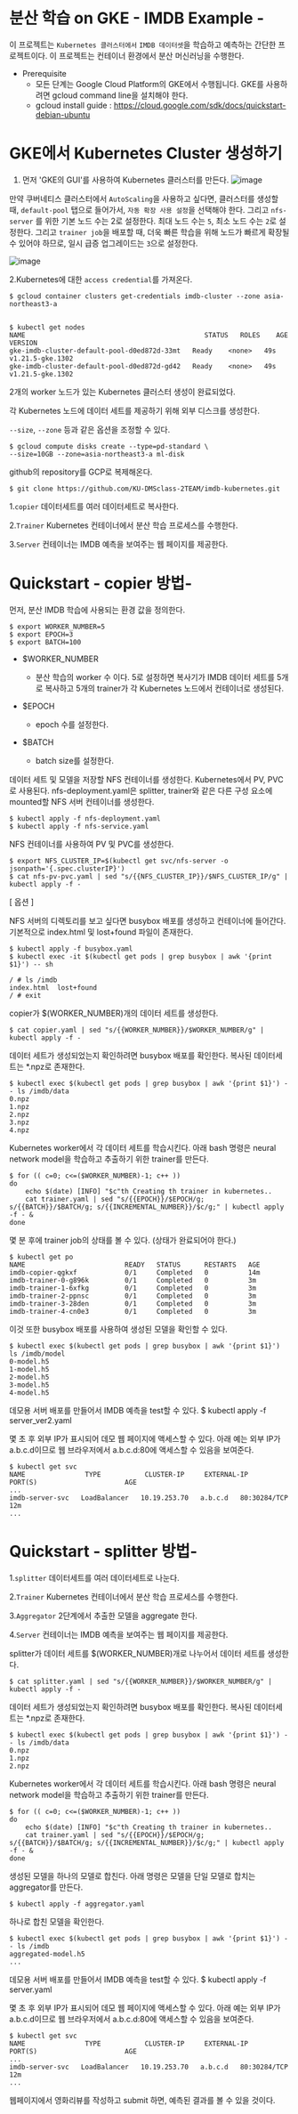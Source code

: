 # 분산 학습 on GKE - IMDB Example -
이 프로젝트는 `Kubernetes 클러스터에서` `IMDB 데이터셋`을 학습하고 예측하는 간단한 프로젝트이다. 이 프로젝트는 컨테이너 환경에서 분산 머신러닝을 수행한다.

* Prerequisite
    - 모든 단계는 Google Cloud Platform의 GKE에서 수행됩니다. GKE를 사용하려면 gcloud command line을 설치해야 한다.
    - gcloud install guide : https://cloud.google.com/sdk/docs/quickstart-debian-ubuntu

# GKE에서 Kubernetes Cluster 생성하기
1. 먼저 'GKE의 GUI'를 사용하여 Kubernetes 클러스터를 만든다.
![image](https://user-images.githubusercontent.com/77087144/146132088-7fb116e0-4164-4ebd-afaf-084d5d64aed5.png)


만약 쿠버네티스 클러스터에서 `AutoScaling`을 사용하고 싶다면, 클러스터를 생성할 때, `default-pool` 탭으로 들어가서, `자동 확장 사용 설정`을 선택해야 한다.
그리고 `nfs-server` 를 위한 기본 노드 수는 2로 설정한다. 최대 노드 수는 `5`, 최소 노드 수는 `2`로 설정한다. 그리고 `trainer job`을 배포할 때, 더욱 빠른 학습을 위해
노드가 빠르게 확장될 수 있어야 하므로, 일시 급증 업그레이드는 `3`으로 설정한다.

![image](https://user-images.githubusercontent.com/77087144/146133192-fb690b4d-7c8f-4c31-baf7-e33493e2aeca.png)


2.Kubernetes에 대한 `access credential`를 가져온다.

    $ gcloud container clusters get-credentials imdb-cluster --zone asia-northeast3-a
  

    $ kubectl get nodes
    NAME                                             STATUS   ROLES    AGE   VERSION
    gke-imdb-cluster-default-pool-d0ed872d-33mt   Ready    <none>   49s   v1.21.5-gke.1302
    gke-imdb-cluster-default-pool-d0ed872d-gd42   Ready    <none>   49s   v1.21.5-gke.1302
    

2개의 worker 노드가 있는 Kubernetes 클러스터 생성이 완료되었다.

각 Kubernetes 노드에 데이터 세트를 제공하기 위해 외부 디스크를 생성한다.

`--size`, `--zone` 등과 같은 옵션을 조정할 수 있다.

    $ gcloud compute disks create --type=pd-standard \
    --size=10GB --zone=asia-northeast3-a ml-disk

github의 repository를 GCP로 복제해온다.

    $ git clone https://github.com/KU-DMSclass-2TEAM/imdb-kubernetes.git

1.`copier` 데이터세트를 여러 데이터세트로 복사한다.

2.`Trainer` Kubernetes 컨테이너에서 분산 학습 프로세스를 수행한다.

3.`Server` 컨테이너는 IMDB 예측을 보여주는 웹 페이지를 제공한다.

# Quickstart - copier 방법-
먼저, 분산 IMDB 학습에 사용되는 환경 값을 정의한다.

    $ export WORKER_NUMBER=5
    $ export EPOCH=3
    $ export BATCH=100
    
* $WORKER_NUMBER 
    - 분산 학습의 worker 수 이다. 5로 설정하면 복사기가 IMDB 데이터 세트를 5개로 복사하고 5개의 trainer가 각 Kubernetes 노드에서 컨테이너로 생성된다.

* $EPOCH 
    - epoch 수를 설정한다.
* $BATCH
    - batch size를 설정한다.

데이터 세트 및 모델을 저장할 NFS 컨테이너를 생성한다. Kubernetes에서 PV, PVC로 사용된다. nfs-deployment.yaml은 splitter, trainer와 같은 다른 구성 요소에 mounted할 NFS 서버 컨테이너를 생성한다.

    $ kubectl apply -f nfs-deployment.yaml
    $ kubectl apply -f nfs-service.yaml
    
NFS 컨테이너를 사용하여 PV 및 PVC를 생성한다.

    $ export NFS_CLUSTER_IP=$(kubectl get svc/nfs-server -o jsonpath='{.spec.clusterIP}')
    $ cat nfs-pv-pvc.yaml | sed "s/{{NFS_CLUSTER_IP}}/$NFS_CLUSTER_IP/g" | kubectl apply -f -
    
[ 옵션 ]

NFS 서버의 디렉토리를 보고 싶다면 busybox 배포를 생성하고 컨테이너에 들어간다. 기본적으로 index.html 및 lost+found 파일이 존재한다.

    $ kubectl apply -f busybox.yaml
    $ kubectl exec -it $(kubectl get pods | grep busybox | awk '{print $1}') -- sh

    / # ls /imdb
    index.html  lost+found
    / # exit
    
copier가 $(WORKER_NUMBER)개의 데이터 세트를 생성한다.

    $ cat copier.yaml | sed "s/{{WORKER_NUMBER}}/$WORKER_NUMBER/g" | kubectl apply -f -
    
데이터 세트가 생성되었는지 확인하려면 busybox 배포를 확인한다. 복사된 데이터세트는 *.npz로 존재한다.

    $ kubectl exec $(kubectl get pods | grep busybox | awk '{print $1}') -- ls /imdb/data
    0.npz
    1.npz
    2.npz
    3.npz
    4.npz
    
Kubernetes worker에서 각 데이터 세트를 학습시킨다. 아래 bash 명령은 neural network model을 학습하고 추출하기 위한 trainer를 만든다.

    $ for (( c=0; c<=($WORKER_NUMBER)-1; c++ ))
    do
        echo $(date) [INFO] "$c"th Creating th trainer in kubernetes..
        cat trainer.yaml | sed "s/{{EPOCH}}/$EPOCH/g; s/{{BATCH}}/$BATCH/g; s/{{INCREMENTAL_NUMBER}}/$c/g;" | kubectl apply -f - &
    done
    
몇 분 후에 trainer job의 상태를 볼 수 있다. (상태가 완료되어야 한다.)

    $ kubectl get po
    NAME                         READY   STATUS      RESTARTS   AGE
    imdb-copier-qgkxf            0/1     Completed   0          14m
    imdb-trainer-0-g896k         0/1     Completed   0          3m
    imdb-trainer-1-6xfkg         0/1     Completed   0          3m
    imdb-trainer-2-ppnsc         0/1     Completed   0          3m
    imdb-trainer-3-28den         0/1     Completed   0          3m
    imdb-trainer-4-cn0e3         0/1     Completed   0          3m
    
이것 또한 busybox 배포를 사용하여 생성된 모델을 확인할 수 있다.

    $ kubectl exec $(kubectl get pods | grep busybox | awk '{print $1}') ls /imdb/model
    0-model.h5
    1-model.h5
    2-model.h5
    3-model.h5
    4-model.h5
    
데모용 서버 배포를 만들어서 IMDB 예측을 test할 수 있다.
    $ kubectl apply -f server_ver2.yaml


몇 초 후 외부 IP가 표시되어 데모 웹 페이지에 액세스할 수 있다. 아래 예는 외부 IP가 a.b.c.d이므로 웹 브라우저에서 a.b.c.d:80에 액세스할 수 있음을 보여준다.

    $ kubectl get svc
    NAME               TYPE           CLUSTER-IP     EXTERNAL-IP      PORT(S)                      AGE
    ...
    imdb-server-svc   LoadBalancer   10.19.253.70   a.b.c.d   80:30284/TCP                 12m
    ...
    

# Quickstart - splitter 방법-

1.`splitter` 데이터세트를 여러 데이터세트로 나눈다.

2.`Trainer` Kubernetes 컨테이너에서 분산 학습 프로세스를 수행한다.

3.`Aggregator` 2단계에서 추출한 모델을 aggregate 한다.

4.`Server` 컨테이너는 IMDB 예측을 보여주는 웹 페이지를 제공한다.

splitter가 데이터 세트를 $(WORKER_NUMBER)개로 나누어서 데이터 세트를 생성한다.

    $ cat splitter.yaml | sed "s/{{WORKER_NUMBER}}/$WORKER_NUMBER/g" | kubectl apply -f -

데이터 세트가 생성되었는지 확인하려면 busybox 배포를 확인한다. 복사된 데이터세트는 *.npz로 존재한다.

    $ kubectl exec $(kubectl get pods | grep busybox | awk '{print $1}') -- ls /imdb/data
    0.npz
    1.npz
    2.npz
    
Kubernetes worker에서 각 데이터 세트를 학습시킨다. 아래 bash 명령은 neural network model을 학습하고 추출하기 위한 trainer를 만든다.

    $ for (( c=0; c<=($WORKER_NUMBER)-1; c++ ))
    do
        echo $(date) [INFO] "$c"th Creating th trainer in kubernetes..
        cat trainer.yaml | sed "s/{{EPOCH}}/$EPOCH/g; s/{{BATCH}}/$BATCH/g; s/{{INCREMENTAL_NUMBER}}/$c/g;" | kubectl apply -f - &
    done

생성된 모델을 하나의 모델로 합친다. 아래 명령은 모델을 단일 모델로 합치는 aggregator를 만든다.

    $ kubectl apply -f aggregator.yaml

하나로 합친 모델을 확인한다.

    $ kubectl exec $(kubectl get pods | grep busybox | awk '{print $1}') -- ls /imdb
    aggregated-model.h5
    ...
    
데모용 서버 배포를 만들어서 IMDB 예측을 test할 수 있다.
    $ kubectl apply -f server.yaml
    
몇 초 후 외부 IP가 표시되어 데모 웹 페이지에 액세스할 수 있다. 아래 예는 외부 IP가 a.b.c.d이므로 웹 브라우저에서 a.b.c.d:80에 액세스할 수 있음을 보여준다.

    $ kubectl get svc
    NAME               TYPE           CLUSTER-IP     EXTERNAL-IP      PORT(S)                      AGE
    ...
    imdb-server-svc   LoadBalancer   10.19.253.70   a.b.c.d   80:30284/TCP                 12m
    ...
    
웹페이지에서 영화리뷰를 작성하고 submit 하면,
예측된 결과를 볼 수 있을 것이다.
